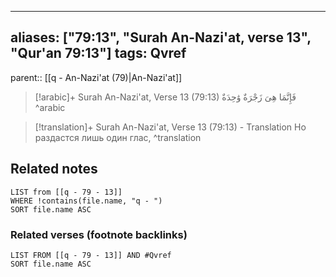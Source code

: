 
---
aliases: ["79:13", "Surah An-Nazi'at, verse 13", "Qur'an 79:13"]
tags: Qvref
---

parent:: [[q - An-Nazi'at (79)|An-Nazi'at]]

> [!arabic]+ Surah An-Nazi'at, Verse 13 (79:13)
> <span class="quran-arabic">فَإِنَّمَا هِىَ زَجْرَةٌ وَٰحِدَةٌ</span>
^arabic

> [!translation]+ Surah An-Nazi'at, Verse 13 (79:13) - Translation
> Но раздастся лишь один глас,
^translation



## Related notes
```dataview
LIST from [[q - 79 - 13]]
WHERE !contains(file.name, "q - ")
SORT file.name ASC
```

### Related verses (footnote backlinks)
```dataview
LIST FROM [[q - 79 - 13]] AND #Qvref
SORT file.name ASC
```

